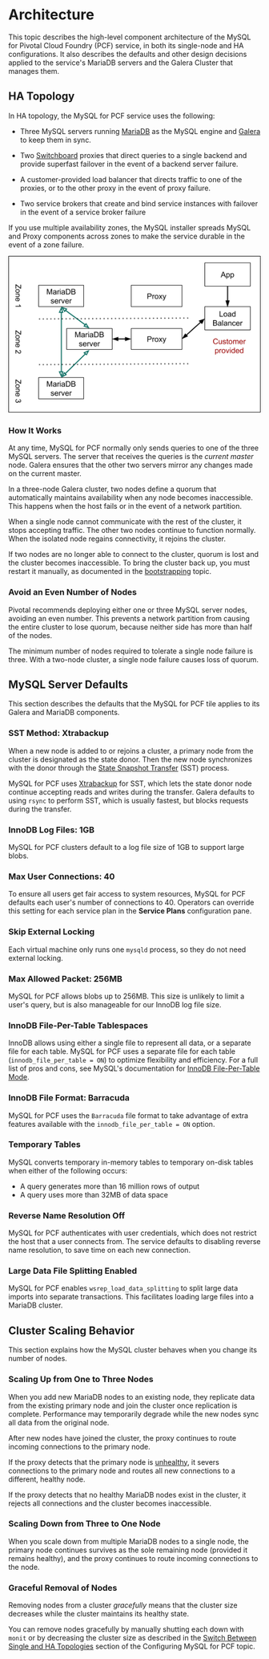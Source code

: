 # Architecture

This topic describes the high-level component architecture of the MySQL for Pivotal Cloud Foundry (PCF) service, in both its single-node and HA configurations. It also describes the defaults and other design decisions applied to the service's MariaDB servers and the Galera Cluster that manages them.

## <a id='ha-topology'></a>HA Topology ##

In HA topology, the MySQL for PCF service uses the following:

* Three MySQL servers running [MariaDB](https://mariadb.com/kb/en/mariadb/what-is-mariadb-galera-cluster/) as the MySQL engine and [Galera](http://galeracluster.com) to keep them in sync.

* Two [Switchboard](https://github.com/cloudfoundry-incubator/switchboard) proxies that direct queries to a single backend and provide superfast failover in the event of a backend server failure.

* A customer-provided load balancer that directs traffic to one of the proxies, or to the other proxy in the event of proxy failure.

* Two service brokers that create and bind service instances with failover in the event of a service broker failure

If you use multiple availability zones, the MySQL installer spreads MySQL and Proxy components across zones to make the service durable in the event of a zone failure.

![Quorum](images/topology.png)

### <a id='how-it-works'></a>How It Works

At any time, MySQL for PCF normally only sends queries to one of the three MySQL servers. The server that receives the queries is the _current master_ node. Galera ensures that the other two servers mirror any changes made on the current master.

In a three-node Galera cluster, two nodes define a quorum that automatically maintains availability when any node becomes inaccessible. This happens when the host fails or in the event of a network partition.

When a single node cannot communicate with the rest of the cluster, it stops accepting traffic. The other two nodes continue to function normally. When the isolated node regains connectivity, it rejoins the cluster.

If two nodes are no longer able to connect to the cluster, quorum is lost and  the cluster becomes inaccessible. To bring the cluster back up, you must restart it manually, as documented in the [bootstrapping](bootstrapping/) topic.

### <a id='avoid-even'></a>Avoid an Even Number of Nodes ###

Pivotal recommends deploying either one or three MySQL server nodes, avoiding an even number. This prevents a network partition from causing the entire cluster to lose quorum, because neither side has more than half of the nodes.

The minimum number of nodes required to tolerate a single node failure is three. With a two-node cluster, a single node failure causes loss of quorum.

## <a id='server-defaults'></a>MySQL Server Defaults 

This section describes the defaults that the MySQL for PCF tile applies to its Galera and MariaDB components.

### SST Method: Xtrabackup

When a new node is added to or rejoins a cluster, a primary node from the cluster is designated as the state donor. Then the new node synchronizes with the donor through the [State Snapshot Transfer](http://www.percona.com/doc/percona-xtradb-cluster/5.5/manual/state_snapshot_transfer.html) (SST) process.

MySQL for PCF uses [Xtrabackup](http://www.percona.com/doc/percona-xtrabackup) for SST, which lets the state donor node continue accepting reads and writes during the transfer. Galera defaults to using `rsync` to perform SST, which is usually fastest, but blocks requests during the transfer.

### InnoDB Log Files: 1GB

MySQL for PCF clusters default to a log file size of 1GB to support large blobs.

### Max User Connections: 40

To ensure all users get fair access to system resources, MySQL for PCF defaults each user's number of connections to 40. Operators can override this setting for each service plan in the **Service Plans** configuration pane.

### Skip External Locking

Each virtual machine only runs one `mysqld` process, so they do not need external locking.

### Max Allowed Packet: 256MB

MySQL for PCF allows blobs up to 256MB. This size is unlikely to limit a user's query, but is also manageable for our InnoDB log file size.

### InnoDB File-Per-Table Tablespaces

InnoDB allows using either a single file to represent all data, or a separate file for each table. MySQL for PCF uses a separate file for each table (`innodb_file_per_table = ON`) to optimize flexibility and efficiency. For a full list of pros and cons, see MySQL's documentation for [InnoDB File-Per-Table Mode](http://dev.mysql.com/doc/refman/5.5/en/innodb-multiple-tablespaces.html).

### InnoDB File Format: Barracuda

MySQL for PCF uses the `Barracuda` file format to take advantage of extra features available with the `innodb_file_per_table = ON` option.

### Temporary Tables

MySQL converts temporary in-memory tables to temporary on-disk tables when either of the following occurs:

* A query generates more than 16 million rows of output
* A query uses more than 32MB of data space

### Reverse Name Resolution Off

MySQL for PCF authenticates with user credentials, which does not restrict the host that a user connects from. The service defaults to disabling reverse name resolution, to save time on each new connection.

### Large Data File Splitting Enabled

MySQL for PCF enables `wsrep_load_data_splitting` to split large data imports into separate transactions. This facilitates loading large files into a MariaDB cluster.

## <a id='cluster-scaling'></a>Cluster Scaling Behavior ##

This section explains how the MySQL cluster behaves when you change its number of nodes.

### Scaling Up from One to Three Nodes

When you add new MariaDB nodes to an existing node, they replicate data from the existing primary node and join the cluster once replication is complete. Performance may temporarily degrade while the new nodes sync all data from the original node.

After new nodes have joined the cluster, the proxy continues to route incoming connections to the primary node.

If the proxy detects that the primary node is [unhealthy](https://github.com/cloudfoundry/cf-mysql-release/blob/release-candidate/docs/proxy.md#unhealthy), it severs connections to the primary node and routes all new connections to a different, healthy node.

If the proxy detects that no healthy MariaDB nodes exist in the cluster, it rejects all connections and the cluster becomes inaccessible.

### Scaling Down from Three to One Node

When you scale down from multiple MariaDB nodes to a single node, the primary node continues survives as the sole remaining node (provided it remains healthy), and the proxy continues to route incoming connections to the node.

### Graceful Removal of Nodes

Removing nodes from a cluster _gracefully_ means that the cluster size decreases while the cluster maintains its healthy state.

You can remove nodes gracefully by manually shutting each down with `monit` or by decreasing the cluster size as described in the [Switch Between Single and HA Topologies](configuring/#switch-topologies) section of the Configuring MySQL for PCF topic.

